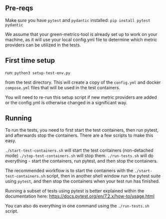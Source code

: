 ## Pre-reqs
Make sure you have `pytest` and `pydantic` installed:
`pip install pytest pydantic`

We assume that your green-metrics-tool is already set up to work on your machine, as it will use your local config.yml file to determine which metric providers can be utilized in the tests.

## First time setup
run: `python3 setup-test-env.py`

from the test directory. This will create a copy of the `config.yml` and docker `compose.yml` files that will be used in the test containers.

You will need to re-run this setup script if new metric providers are added or the config.yml is otherwise changed in a significant way.

## Running
To run the tests, you need to first start the test containers, then run pytest, and afterwards stop the containers. There are a few scripts to make this easy.

`./start-test-containers.sh` will start the test containers (non-detached mode)
`./stop-test-containers.sh` will stop them.
`./run-tests.sh` will do everything - start the containers, run pytest, and then stop the containers.

The recommended workflow is to start the containers with the `./start-test-containers.sh` script, then in another shell window run the pytest suite using `pytest`, and then stop the containers when your test run has finished. 

Running a subset of tests using pytest is better explained within the documentation here: https://docs.pytest.org/en/7.2.x/how-to/usage.html

You can also do everything in one command using the `./run-tests.sh` script.